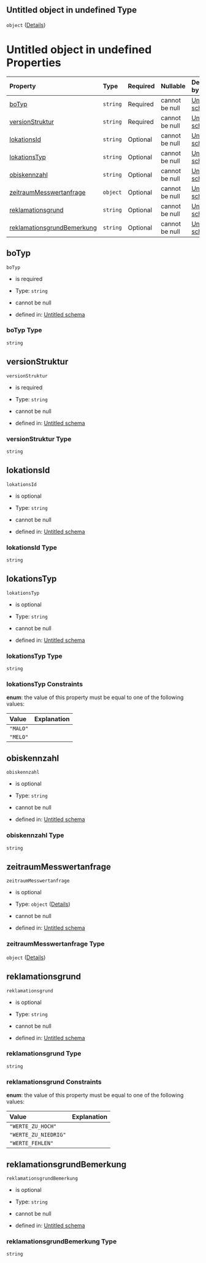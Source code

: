 ## Untitled object in undefined Type

`object` ([Details](reklamation.md))

# Untitled object in undefined Properties

| Property                                                  | Type     | Required | Nullable       | Defined by                                                                                                                                                                                                              |
| :-------------------------------------------------------- | :------- | :------- | :------------- | :---------------------------------------------------------------------------------------------------------------------------------------------------------------------------------------------------------------------- |
| [boTyp](#botyp)                                           | `string` | Required | cannot be null | [Untitled schema](reklamation-properties-botyp.md "https://raw.githubusercontent.com/conuti-gmbh/bo4e-schema/master/schemas/v1/bo/Reklamation.schema.json#/properties/boTyp")                                           |
| [versionStruktur](#versionstruktur)                       | `string` | Required | cannot be null | [Untitled schema](reklamation-properties-versionstruktur.md "https://raw.githubusercontent.com/conuti-gmbh/bo4e-schema/master/schemas/v1/bo/Reklamation.schema.json#/properties/versionStruktur")                       |
| [lokationsId](#lokationsid)                               | `string` | Optional | cannot be null | [Untitled schema](reklamation-properties-lokationsid.md "https://raw.githubusercontent.com/conuti-gmbh/bo4e-schema/master/schemas/v1/bo/Reklamation.schema.json#/properties/lokationsId")                               |
| [lokationsTyp](#lokationstyp)                             | `string` | Optional | cannot be null | [Untitled schema](lokationstyp.md "https://raw.githubusercontent.com/conuti-gmbh/bo4e-schema/master/schemas/v1/enum/Lokationstyp.schema.json#/properties/lokationsTyp")                                                 |
| [obiskennzahl](#obiskennzahl)                             | `string` | Optional | cannot be null | [Untitled schema](reklamation-properties-obiskennzahl.md "https://raw.githubusercontent.com/conuti-gmbh/bo4e-schema/master/schemas/v1/bo/Reklamation.schema.json#/properties/obiskennzahl")                             |
| [zeitraumMesswertanfrage](#zeitraummesswertanfrage)       | `object` | Optional | cannot be null | [Untitled schema](zeitraum.md "https://raw.githubusercontent.com/conuti-gmbh/bo4e-schema/master/schemas/v1/com/Zeitraum.schema.json#/properties/zeitraumMesswertanfrage")                                               |
| [reklamationsgrund](#reklamationsgrund)                   | `string` | Optional | cannot be null | [Untitled schema](reklamationsgrund.md "https://raw.githubusercontent.com/conuti-gmbh/bo4e-schema/master/schemas/v1/enum/Reklamationsgrund.schema.json#/properties/reklamationsgrund")                                  |
| [reklamationsgrundBemerkung](#reklamationsgrundbemerkung) | `string` | Optional | cannot be null | [Untitled schema](reklamation-properties-reklamationsgrundbemerkung.md "https://raw.githubusercontent.com/conuti-gmbh/bo4e-schema/master/schemas/v1/bo/Reklamation.schema.json#/properties/reklamationsgrundBemerkung") |

## boTyp



`boTyp`

*   is required

*   Type: `string`

*   cannot be null

*   defined in: [Untitled schema](reklamation-properties-botyp.md "https://raw.githubusercontent.com/conuti-gmbh/bo4e-schema/master/schemas/v1/bo/Reklamation.schema.json#/properties/boTyp")

### boTyp Type

`string`

## versionStruktur



`versionStruktur`

*   is required

*   Type: `string`

*   cannot be null

*   defined in: [Untitled schema](reklamation-properties-versionstruktur.md "https://raw.githubusercontent.com/conuti-gmbh/bo4e-schema/master/schemas/v1/bo/Reklamation.schema.json#/properties/versionStruktur")

### versionStruktur Type

`string`

## lokationsId



`lokationsId`

*   is optional

*   Type: `string`

*   cannot be null

*   defined in: [Untitled schema](reklamation-properties-lokationsid.md "https://raw.githubusercontent.com/conuti-gmbh/bo4e-schema/master/schemas/v1/bo/Reklamation.schema.json#/properties/lokationsId")

### lokationsId Type

`string`

## lokationsTyp



`lokationsTyp`

*   is optional

*   Type: `string`

*   cannot be null

*   defined in: [Untitled schema](lokationstyp.md "https://raw.githubusercontent.com/conuti-gmbh/bo4e-schema/master/schemas/v1/enum/Lokationstyp.schema.json#/properties/lokationsTyp")

### lokationsTyp Type

`string`

### lokationsTyp Constraints

**enum**: the value of this property must be equal to one of the following values:

| Value    | Explanation |
| :------- | :---------- |
| `"MALO"` |             |
| `"MELO"` |             |

## obiskennzahl



`obiskennzahl`

*   is optional

*   Type: `string`

*   cannot be null

*   defined in: [Untitled schema](reklamation-properties-obiskennzahl.md "https://raw.githubusercontent.com/conuti-gmbh/bo4e-schema/master/schemas/v1/bo/Reklamation.schema.json#/properties/obiskennzahl")

### obiskennzahl Type

`string`

## zeitraumMesswertanfrage



`zeitraumMesswertanfrage`

*   is optional

*   Type: `object` ([Details](zeitraum.md))

*   cannot be null

*   defined in: [Untitled schema](zeitraum.md "https://raw.githubusercontent.com/conuti-gmbh/bo4e-schema/master/schemas/v1/com/Zeitraum.schema.json#/properties/zeitraumMesswertanfrage")

### zeitraumMesswertanfrage Type

`object` ([Details](zeitraum.md))

## reklamationsgrund



`reklamationsgrund`

*   is optional

*   Type: `string`

*   cannot be null

*   defined in: [Untitled schema](reklamationsgrund.md "https://raw.githubusercontent.com/conuti-gmbh/bo4e-schema/master/schemas/v1/enum/Reklamationsgrund.schema.json#/properties/reklamationsgrund")

### reklamationsgrund Type

`string`

### reklamationsgrund Constraints

**enum**: the value of this property must be equal to one of the following values:

| Value                | Explanation |
| :------------------- | :---------- |
| `"WERTE_ZU_HOCH"`    |             |
| `"WERTE_ZU_NIEDRIG"` |             |
| `"WERTE_FEHLEN"`     |             |

## reklamationsgrundBemerkung



`reklamationsgrundBemerkung`

*   is optional

*   Type: `string`

*   cannot be null

*   defined in: [Untitled schema](reklamation-properties-reklamationsgrundbemerkung.md "https://raw.githubusercontent.com/conuti-gmbh/bo4e-schema/master/schemas/v1/bo/Reklamation.schema.json#/properties/reklamationsgrundBemerkung")

### reklamationsgrundBemerkung Type

`string`
